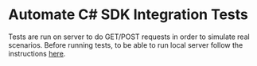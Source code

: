 ﻿# Automate C# SDK Integration Tests

Tests are run on server to do GET/POST requests in order to simulate real scenarios.
Before running tests, to be able to run local server follow the instructions [here](https://speckle.guide/dev/server-local-dev.html).
